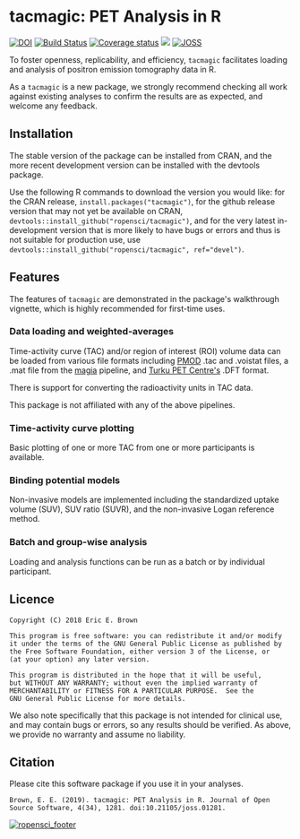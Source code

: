 # tacmagic: PET Analysis in R


[![DOI](https://zenodo.org/badge/131427691.svg)](https://zenodo.org/badge/latestdoi/131427691) [![Build Status](https://travis-ci.org/ropensci/tacmagic.svg?branch=master)](https://travis-ci.org/ropensci/tacmagic) [![Coverage status](https://codecov.io/gh/ropensci/tacmagic/branch/master/graph/badge.svg)](https://codecov.io/github/ropensci/tacmagic?branch=master) [![](https://badges.ropensci.org/280_status.svg)](https://github.com/ropensci/software-review/issues/280)
 [![JOSS](http://joss.theoj.org/papers/10.21105/joss.01281/status.svg)](https://doi.org/10.21105/joss.01281)


To foster openness, replicability, and efficiency, `tacmagic` facilitates loading and analysis of positron emission tomography data in R.

As a `tacmagic` is a new package, we strongly recommend checking all work against existing analyses to confirm the results are as expected, and welcome any feedback.

## Installation

The stable version of the package can be installed from CRAN, and the more recent development version can be installed with the devtools package. 

Use the following R commands to download the version you would like: for the CRAN release,  `install.packages("tacmagic")`, for the github release version that may not yet be available on CRAN, `devtools::install_github("ropensci/tacmagic")`, and for the very latest in-development version that is more likely to have bugs or errors and thus is not suitable for production use, use `devtools::install_github("ropensci/tacmagic", ref="devel")`.

## Features

The features of `tacmagic` are demonstrated in the package's walkthrough vignette, which is highly recommended for first-time uses.

### Data loading and weighted-averages

Time-activity curve (TAC) and/or region of interest (ROI) volume data can be loaded from various file formats including [PMOD](https://www.pmod.com/web/) .tac and .voistat files, a .mat file from the [magia](http://aivo.utu.fi/magia/) pipeline, and [Turku PET Centre's](http://turkupetcentre.fi) .DFT format. 

There is support for converting the radioactivity units in TAC data.

This package is not affiliated with any of the above pipelines.

### Time-activity curve plotting

Basic plotting of one or more TAC from one or more participants is available.

### Binding potential models

Non-invasive models are implemented including the standardized uptake volume (SUV), SUV ratio (SUVR), and the non-invasive Logan reference method.

### Batch and group-wise analysis

Loading and analysis functions can be run as a batch or by individual participant.

## Licence

    Copyright (C) 2018 Eric E. Brown

    This program is free software: you can redistribute it and/or modify
    it under the terms of the GNU General Public License as published by
    the Free Software Foundation, either version 3 of the License, or
    (at your option) any later version.

    This program is distributed in the hope that it will be useful,
    but WITHOUT ANY WARRANTY; without even the implied warranty of
    MERCHANTABILITY or FITNESS FOR A PARTICULAR PURPOSE.  See the
    GNU General Public License for more details.

We also note specifically that this package is not intended for clinical use, and may contain bugs or errors, so any results should be verified. As above, we provide no warranty and assume no liability.

## Citation

Please cite this software package if you use it in your analyses. 

`Brown, E. E. (2019). tacmagic: PET Analysis in R. Journal of Open Source Software, 4(34), 1281. doi:10.21105/joss.01281.`

[![ropensci_footer](https://ropensci.org/public_images/ropensci_footer.png)](https://ropensci.org)
